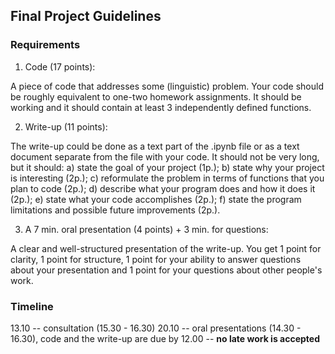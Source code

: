 ## Final Project Guidelines

### Requirements

1. Code (17 points):

A piece of code that addresses some (linguistic) problem. Your code should be roughly equivalent to one-two homework assignments.
It should be working and it should contain at least 3 independently defined functions.

2. Write-up (11 points):

The write-up could be done as a text part of the .ipynb file or as a text document separate from the file with your code.
It should not be very long, but it should: a) state the goal of your project (1p.); b) state why your project is interesting (2p.);
c) reformulate the problem in terms of functions that you plan to code (2p.); d) describe what your program does and how it does it (2p.);
e) state what your code accomplishes (2p.); f) state the program limitations and possible future improvements (2p.).

3. A 7 min. oral presentation (4 points) + 3 min. for questions:

A clear and well-structured presentation of the write-up.
You get 1 point for clarity, 1 point for structure, 1 point for your ability to answer questions about your presentation
and 1 point for your questions about other people's work.


### Timeline

13.10 -- consultation (15.30 - 16.30)
20.10 -- oral presentations (14.30 - 16.30), code and the write-up are due by 12.00 -- **no late work is accepted**

